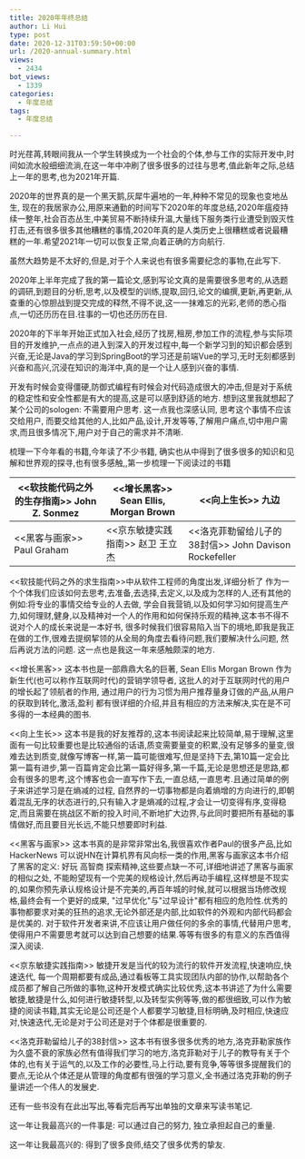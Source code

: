 ```yaml
---
title: 2020年年终总结
author: Li Hui
type: post
date: 2020-12-31T03:59:50+00:00
url: /2020-annual-summary.html
views:
  - 2434
bot_views:
  - 1339
categories:
  - 年度总结
tags:
  - 年度总结

---
```

时光荏苒,转眼间我从一个学生转换成为一个社会的个体,参与工作的实际开发中,时间如流水般细细流淌,在这一年中冲刷了很多很多的过往与思考,值此新年之际,总结上一年的思考,也为2021年开篇.

2020年的世界真的是一个黑天鹅,灰犀牛遍地的一年,种种不常见的现象也变地丛生, 现在的我居家办公,用原来通勤的时间写下2020年的年度总结,2020年瘟疫持续一整年,社会百态丛生,中美贸易不断持续升温,大量线下服务类行业遭受到毁灭性打击,还有很多很多其他糟糕的事情,2020年真的是人类历史上很糟糕或者说最糟糕的一年.希望2021年一切可以恢复正常,向着正确的方向航行.

虽然大趋势是不太好的,但是,对于个人来说也有很多需要纪念的事物,在此写下.

2020年上半年完成了我的第一篇论文,感到写论文真的是需要很多思考的,从选题的调研,到题目的分析,思考,以及模型的训练,提取,回归,论文的编撰,更新,再更新,从查重的心惊胆战到提交完成的释然,不得不说,这一一抹难忘的光彩,老师的悉心指点,一切还历历在目.往事的一切也还历历在目.

2020年的下半年开始正式加入社会,经历了找房,租房,参加工作的流程,参与实际项目的开发维护,一点点的进入到深入的开发过程中,每一个新学习到的知识都会感到兴奋,无论是Java的学习到SpringBoot的学习还是前端Vue的学习,无时无刻都感到兴奋和高兴,沉浸在知识的海洋中,真的是一个让人感到兴奋的事情.

开发有时候会变得僵硬,防御式编程有时候会对代码造成很大的冲击,但是对于系统的稳定性和安全性都是有大的提高,这是可以感到舒适的地方. 想到这里我就想起了某个公司的sologen: 不需要用户思考. 这一点我也深感认同, 思考这个事情不应该交给用户, 而要交给其他的人,比如产品,设计,开发等等,了解用户痛点,切中用户需求,而且很多情况下,用户对于自己的需求并不清晰.

梳理一下今年看的书籍,今年读了不少书籍, 确实也从中得到了很多很多的知识和见解和世界观的探寻,也有很多感触,,第一步梳理一下阅读过的书籍

| <<软技能代码之外的生存指南>> John Z. Sonmez | <<增长黑客>> Sean Ellis, Morgan Brown | <<向上生长>> 九边                                |
| ------------------------------- | --------------------------------- | ------------------------------------------ |
| <<黑客与画家>> Paul Graham           | <<京东敏捷实践指南>> 赵卫 王立杰               | <<洛克菲勒留给儿子的38封信>> John Davison Rockefeller |

<<软技能代码之外的求生指南>>中从软件工程师的角度出发,详细分析了 作为一个个体我们应该如何去思考,去准备,去选择,去定义,以及成为怎样的人,还有其他的例如:将专业的事情交给专业的人去做, 学会自我营销,以及如何学习如何提高生产力,如何理财,健身,以及精神对一个人的作用和如何保持乐观的精神,这本书不得不说对个人的成长来说是一本好书, 很多时候我们很容易陷入当下的境地,即我是我正在做的工作,很难去提纲挈领的从全局的角度去看待问题,我们要解决什么问题, 然后再说方法的问题. 这一点也是我这一年来感触颇深的地方.

<<增长黑客>> 这本书也是一部鼎鼎大名的巨著, Sean Ellis Morgan Brown 作为新生代(也可以称作互联网时代)的营销学领导者, 这批人的对于互联网时代的用户的增长起了领航者的作用, 通过用户的行为习惯为用户推荐量身订做的产品,从用户的获取到转化,激活,盈利 都有很详细的介绍,并且有相应的方法来解决,实在是不可多得的一本经典的图书.

<<向上生长>> 这本书是我的好友推荐的,这本书阅读起来比较简单,易于理解,这里面有一句比较重要也是比较通俗的话语,质变需要量变的积累,没有足够多的量变,很难去达到质变,就像写博客一样,第一篇可能很难写,但是坚持下去,第10篇一定会比第一篇有进步,第一百篇肯定会比第一篇好得多,第一千篇,无论是思想还是思路,都会有很多的思考,这个博客也会一直写作下去,一直总结,一直思考.且通过简单的例子来讲述学习是在熵减的过程, 自然界的一切事物都是向着熵增的方向进行的,即朝着混乱无序的状态进行的,只有输入才是熵减的过程,才会让一切变得有序,变得稳定,而且需要在挑战区不断的投入时间,不断地扩大边界,与此同时要把所有基础的事情做好,而且要目光长远,不能只想要即时利益.

<<黑客与画家>> 这本书真的是非常非常出名,我很喜欢作者Paul的很多产品,比如HackerNews 可以说HN在计算机界有风向标一类的作用,黑客与画家这本书介绍了黑客的定义: 好玩 高智商 探索精神,这些要点缺一不可,详细地讲述了黑客与画家的相似之处, 不能盼望现有一个完美的规格设计,然后再动手编程,这样想是不现实的,如果你预先承认规格设计是不完美的,再百年城的时候,就可以根据当场修改规格,最终会有一个更好的成果, "过早优化"与"过早设计"都有相应的危险性.优秀的事物都要求对美的狂热的追求,无论外部还是内部,比如软件的外观和内部代码都会是优美的. 对于软件开发者来讲,不应该让用户做任何的多余的事情,代替用户思考,使得用户不需要思考就可以达到自己想要的结果.等等有很多的有意义的东西值得深入阅读.

<<京东敏捷实践指南>> 敏捷开发是当代的较为流行的软件开发流程,快速响应,快速迭代, 每一个周期都要有成品,通过看板等工具实现团队内部的协作,以帮助各个成员都了解自己所做的事物,这种开发模式确实比较优秀,这本书讲述了为什么需要敏捷,敏捷是什么,如何进行敏捷转型,以及转型实例等等,做的都很细致,可以作为敏捷的阅读书籍,其实无论是公司还是个人都要学习敏捷,目标明确,及时相应,快速应对,快速迭代,无论是对于公司还是对于个体都是很重要的.

<<洛克菲勒留给儿子的38封信>> 这本书有很多很多优秀的地方,洛克菲勒家族作为久盛不衰的家族必然有值得我们学习的地方,洛克菲勒对于儿子的教导有关于个体的,也有关于运气的,以及工作的必要性,马上行动,要有竞争,等等很多提醒我们的要点,无论从个体还是从管理的角度都有很强的学习意义,全书通过洛克菲勒的例子量讲述一个伟人的发展史.

还有一些书没有在此出写出,等看完后再写出单独的文章来写读书笔记.

这一年让我最高兴的一件事是: 可以通过自己的努力, 独立承担起自己的重量.

这一年让我最高兴的: 得到了很多良师,结交了很多优秀的挚友.

 